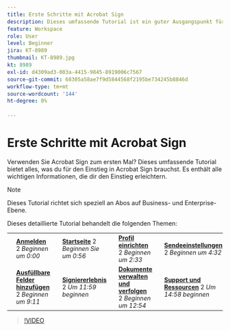 ```yaml
---
title: Erste Schritte mit Acrobat Sign
description: Dieses umfassende Tutorial ist ein guter Ausgangspunkt für neue Absender in Adobe Sign.
feature: Workspace
role: User
level: Beginner
jira: KT-8989
thumbnail: KT-8989.jpg
kt: 8989
exl-id: d4309ad3-003a-4415-9845-8919006c7567
source-git-commit: 68305a58ae7f9d5844568f2195be734245b8846d
workflow-type: tm+mt
source-wordcount: '144'
ht-degree: 0%

---
```


# Erste Schritte mit Acrobat Sign

Verwenden Sie Acrobat Sign zum ersten Mal? Dieses umfassende Tutorial bietet alles, was du für den Einstieg in Acrobat Sign brauchst. Es enthält alle wichtigen Informationen, die dir den Einstieg erleichtern.

>[!NOTE]
>
>Dieses Tutorial richtet sich speziell an Abos auf Business- und Enterprise-Ebene.

Dieses detaillierte Tutorial behandelt die folgenden Themen:

<table style="table-layout:auto">
<tr>
  <td>
    <a href="https://video.tv.adobe.com/v/3454392?quality=12&learn=on&hidetitle=true&captions=ger">
      <img alt="Schneller Bildvorlauf" src="../assets/Stepforward_18.png" />
    </a>
  </td>
  <td>
     <a href="https://video.tv.adobe.com/v/3454392?quality=12&learn=on&hidetitle=true&captions=ger"><strong>Anmelden</strong></a>
         2
        <em>Beginnen um 0:00</em><br>
    </td>
     <td>
    <a href="https://video.tv.adobe.com/v/3454392?quality=12&learn=on&hidetitle=true&t=56&captions=ger">
      <img alt="Schneller Bildvorlauf" src="../assets/Stepforward_18.png" />
    </a>
  </td>
  <td>
     <a href="https://video.tv.adobe.com/v/3454392?quality=12&learn=on&hidetitle=true&t=56&captions=ger"><strong>Startseite</strong></a>
         2
        <em>Beginnen Sie um 0:56</em><br>
    </td>
    <td>
    <a href="https://video.tv.adobe.com/v/3454392?quality=12&learn=on&hidetitle=true&t=153&captions=ger">
      <img alt="Schneller Bildvorlauf" src="../assets/Stepforward_18.png" />
    </a>
  </td>
  <td>
     <a href="https://video.tv.adobe.com/v/3454392/?quality=12&learn=on&hidetitle=true&t=153&captions=ger"><strong>Profil einrichten</strong></a>
        2
        <em>Beginnen um 2:33</em><br>
    </td>
    <td>
    <a href="https://video.tv.adobe.com/v/3454392?quality=12&learn=on&hidetitle=true&t=272&captions=ger">
      <img alt="Schneller Bildvorlauf" src="../assets/Stepforward_18.png" />
    </a>
  </td>
  <td>
     <a href="https://video.tv.adobe.com/v/3454392?quality=12&learn=on&hidetitle=true&t=272&captions=ger"><strong>Sendeeinstellungen</strong></a>
        2
        <em>Beginnen um 4:32</em><br>
    </td>
  </tr>
  <tr>
    <td>
    <a href="https://video.tv.adobe.com/v/3454392?quality=12&learn=on&hidetitle=true&t=551&captions=ger">
      <img alt="Schneller Bildvorlauf" src="../assets/Stepforward_18.png" />
    </a>
  </td>
  <td>
     <a href="https://video.tv.adobe.com/v/3454392?quality=12&learn=on&hidetitle=true&t=551&captions=ger"><strong>Ausfüllbare Felder hinzufügen</strong></a>
         2
        <em>Beginnen um 9:11</em><br>
    </td>
    <td>
    <a href="https://video.tv.adobe.com/v/3454392?quality=12&learn=on&hidetitle=true&t=719&captions=ger">
      <img alt="Schneller Bildvorlauf" src="../assets/Stepforward_18.png" />
    </a>
  </td>
  <td>
     <a href="https://video.tv.adobe.com/v/3454392?quality=12&learn=on&hidetitle=true&t=719&captions=ger"><strong>Signiererlebnis</strong></a>
        2
        <em>Um 11:59 beginnen</em><br>
    </td>
    <td>
    <a href="https://video.tv.adobe.com/v/3454392?quality=12&learn=on&hidetitle=true&t=774&captions=ger">
      <img alt="Schneller Bildvorlauf" src="../assets/Stepforward_18.png" />
    </a>
  </td>
  <td>
     <a href="https://video.tv.adobe.com/v/3454392?quality=12&learn=on&hidetitle=true&t=774&captions=ger"><strong>Dokumente verwalten und verfolgen</strong></a>
        2
        <em>Beginnen um 12:54</em><br>
    </td>
    <td>
    <a href="https://video.tv.adobe.com/v/3454392?quality=12&learn=on&hidetitle=true&t=898&captions=ger">
      <img alt="Schneller Bildvorlauf" src="../assets/Stepforward_18.png" />
    </a>
  </td>
  <td>
     <a href="https://video.tv.adobe.com/v/3454392/?quality=12&learn=on&hidetitle=true&t=898&captions=ger"><strong>Support und Ressourcen</strong></a>
        2
        <em>Um 14:58 beginnen</em><br>
    </td>
  </tr>
  </table>

>[!VIDEO](https://video.tv.adobe.com/v/3454392?quality=12&learn=on&hidetitle=true&captions=ger)
